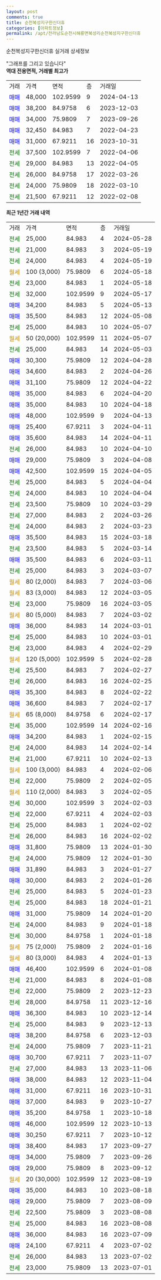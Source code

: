 ```yaml
---
layout: post
comments: true
title: 순천복성지구한신더휴
categories: [아파트정보]
permalink: /apt/전라남도순천시해룡면복성리순천복성지구한신더휴
---
```


순천복성지구한신더휴 실거래 상세정보

<script type="text/javascript">
  google.charts.load('current', {'packages':['line', 'corechart']});
  google.charts.setOnLoadCallback(drawChart);

  function drawChart() {
    var data = new google.visualization.DataTable();
    data.addColumn('date', '거래일');
    data.addColumn('number', "매매");
    data.addColumn('number', "전세");
    data.addColumn('number', "전매");

    data.addRows([[new Date(Date.parse("2024-05-28")), null, 25000, null], [new Date(Date.parse("2024-05-19")), null, 21000, null], [new Date(Date.parse("2024-05-19")), null, 24000, null], [new Date(Date.parse("2024-05-18")), null, null, null], [new Date(Date.parse("2024-05-18")), null, 23000, null], [new Date(Date.parse("2024-05-17")), null, 32000, null], [new Date(Date.parse("2024-05-13")), 34200, null, null], [new Date(Date.parse("2024-05-08")), 35500, null, null], [new Date(Date.parse("2024-05-07")), null, 25000, null], [new Date(Date.parse("2024-05-07")), null, null, null], [new Date(Date.parse("2024-05-03")), null, 25000, null], [new Date(Date.parse("2024-04-28")), 30300, null, null], [new Date(Date.parse("2024-04-26")), 34600, null, null], [new Date(Date.parse("2024-04-22")), 31100, null, null], [new Date(Date.parse("2024-04-20")), 35000, null, null], [new Date(Date.parse("2024-04-18")), 35000, null, null], [new Date(Date.parse("2024-04-13")), 48000, null, null], [new Date(Date.parse("2024-04-11")), 25400, null, null], [new Date(Date.parse("2024-04-11")), 35600, null, null], [new Date(Date.parse("2024-04-10")), null, 26000, null], [new Date(Date.parse("2024-04-08")), 29000, null, null], [new Date(Date.parse("2024-04-05")), 42500, null, null], [new Date(Date.parse("2024-04-04")), null, 25000, null], [new Date(Date.parse("2024-04-04")), null, 24000, null], [new Date(Date.parse("2024-03-29")), null, 23500, null], [new Date(Date.parse("2024-03-26")), null, 27000, null], [new Date(Date.parse("2024-03-23")), null, 24000, null], [new Date(Date.parse("2024-03-18")), 35500, null, null], [new Date(Date.parse("2024-03-14")), null, 23500, null], [new Date(Date.parse("2024-03-11")), 35500, null, null], [new Date(Date.parse("2024-03-07")), null, 25000, null], [new Date(Date.parse("2024-03-06")), null, null, null], [new Date(Date.parse("2024-03-05")), null, null, null], [new Date(Date.parse("2024-03-05")), null, 23000, null], [new Date(Date.parse("2024-03-02")), null, null, null], [new Date(Date.parse("2024-03-01")), 36000, null, null], [new Date(Date.parse("2024-03-01")), null, 25000, null], [new Date(Date.parse("2024-02-29")), null, 23000, null], [new Date(Date.parse("2024-02-28")), null, null, null], [new Date(Date.parse("2024-02-27")), null, 25500, null], [new Date(Date.parse("2024-02-25")), null, 26000, null], [new Date(Date.parse("2024-02-22")), 35300, null, null], [new Date(Date.parse("2024-02-17")), 36600, null, null], [new Date(Date.parse("2024-02-17")), null, null, null], [new Date(Date.parse("2024-02-16")), null, 35000, null], [new Date(Date.parse("2024-02-15")), 34200, null, null], [new Date(Date.parse("2024-02-14")), null, 24000, null], [new Date(Date.parse("2024-02-13")), null, 21000, null], [new Date(Date.parse("2024-02-06")), null, null, null], [new Date(Date.parse("2024-02-05")), null, 22000, null], [new Date(Date.parse("2024-02-05")), null, null, null], [new Date(Date.parse("2024-02-03")), null, 30000, null], [new Date(Date.parse("2024-02-03")), null, 22000, null], [new Date(Date.parse("2024-02-02")), null, 25000, null], [new Date(Date.parse("2024-02-02")), null, 26000, null], [new Date(Date.parse("2024-01-30")), 31800, null, null], [new Date(Date.parse("2024-01-30")), null, 24000, null], [new Date(Date.parse("2024-01-27")), 31890, null, null], [new Date(Date.parse("2024-01-26")), 30000, null, null], [new Date(Date.parse("2024-01-23")), null, 25000, null], [new Date(Date.parse("2024-01-21")), null, 25000, null], [new Date(Date.parse("2024-01-20")), 31000, null, null], [new Date(Date.parse("2024-01-18")), null, 24000, null], [new Date(Date.parse("2024-01-18")), null, 30000, null], [new Date(Date.parse("2024-01-16")), null, null, null], [new Date(Date.parse("2024-01-13")), null, null, null], [new Date(Date.parse("2024-01-08")), 46400, null, null], [new Date(Date.parse("2024-01-08")), null, 21000, null], [new Date(Date.parse("2023-12-23")), null, 22000, null], [new Date(Date.parse("2023-12-16")), null, 28000, null], [new Date(Date.parse("2023-12-14")), 36300, null, null], [new Date(Date.parse("2023-12-13")), null, 25000, null], [new Date(Date.parse("2023-12-03")), 38200, null, null], [new Date(Date.parse("2023-11-21")), null, 24000, null], [new Date(Date.parse("2023-11-07")), 30700, null, null], [new Date(Date.parse("2023-11-06")), null, 27000, null], [new Date(Date.parse("2023-11-04")), 38000, null, null], [new Date(Date.parse("2023-10-31")), 31000, null, null], [new Date(Date.parse("2023-10-27")), 37000, null, null], [new Date(Date.parse("2023-10-18")), 35200, null, null], [new Date(Date.parse("2023-10-13")), 46000, null, null], [new Date(Date.parse("2023-10-12")), 30250, null, null], [new Date(Date.parse("2023-09-27")), 38400, null, null], [new Date(Date.parse("2023-09-26")), 34000, null, null], [new Date(Date.parse("2023-09-12")), 29000, null, null], [new Date(Date.parse("2023-08-19")), null, null, null], [new Date(Date.parse("2023-08-18")), 35000, null, null], [new Date(Date.parse("2023-08-09")), 29000, null, null], [new Date(Date.parse("2023-08-08")), null, 22500, null], [new Date(Date.parse("2023-08-08")), null, 25000, null], [new Date(Date.parse("2023-07-09")), 36000, null, null], [new Date(Date.parse("2023-07-02")), 24100, null, null], [new Date(Date.parse("2023-07-02")), null, 26000, null], [new Date(Date.parse("2023-07-01")), null, 23000, null]]);

    var options = {
      hAxis: {
        format: 'yyyy/MM/dd'
      },    
      lineWidth: 0,
      pointsVisible: true,    
      title: '최근 1년간 유형별 실거래가 분포',
      legend: { position: 'bottom' }
    };

    var formatter = new google.visualization.NumberFormat({pattern:'###,###'} );
    formatter.format(data, 1);
    formatter.format(data, 2);
    
    setTimeout(function() {
        var chart = new google.visualization.LineChart(document.getElementById('columnchart_material'));
        chart.draw(data, (options));
        document.getElementById('loading').style.display = 'none';
    }, 200);
  }
</script>


<div id="loading" style="z-index:20; display: block; margin-left: 0px">"그래프를 그리고 있습니다"</div>
<div id="columnchart_material" style="width: 95%; margin-left: 0px; display: block"></div>
<!-- contents start -->
<b>역대 전용면적, 거래별 최고가</b>
<table class="sortable">
    <tr>
      <td>거래</td>
      <td>가격</td>
      <td>면적</td>
      <td>층</td>
      <td>거래일</td>
    </tr>
        <tr>
          <td><a style="color: blue">매매</a></td>
          <td>48,000</td>
          <td>102.9599</td>
          <td>9</td>
          <td>2024-04-13</td>
        </tr>            <tr>
          <td><a style="color: blue">매매</a></td>
          <td>38,200</td>
          <td>84.9758</td>
          <td>6</td>
          <td>2023-12-03</td>
        </tr>            <tr>
          <td><a style="color: blue">매매</a></td>
          <td>34,000</td>
          <td>75.9809</td>
          <td>7</td>
          <td>2023-09-26</td>
        </tr>            <tr>
          <td><a style="color: blue">매매</a></td>
          <td>32,450</td>
          <td>84.983</td>
          <td>7</td>
          <td>2022-04-23</td>
        </tr>            <tr>
          <td><a style="color: blue">매매</a></td>
          <td>31,000</td>
          <td>67.9211</td>
          <td>16</td>
          <td>2023-10-31</td>
        </tr>        
        <tr>
              <td><a style="color: darkgreen">전세</a></td>
              <td>37,500</td>
              <td>102.9599</td>
              <td>7</td>
              <td>2022-04-06</td>
            </tr>            <tr>
              <td><a style="color: darkgreen">전세</a></td>
              <td>29,000</td>
              <td>84.983</td>
              <td>13</td>
              <td>2022-04-05</td>
            </tr>            <tr>
              <td><a style="color: darkgreen">전세</a></td>
              <td>26,000</td>
              <td>84.9758</td>
              <td>17</td>
              <td>2022-03-26</td>
            </tr>            <tr>
              <td><a style="color: darkgreen">전세</a></td>
              <td>24,000</td>
              <td>75.9809</td>
              <td>18</td>
              <td>2022-03-10</td>
            </tr>            <tr>
              <td><a style="color: darkgreen">전세</a></td>
              <td>21,500</td>
              <td>67.9211</td>
              <td>12</td>
              <td>2022-02-08</td>
            </tr>        
    
</table>

<b>최근 1년간 거래 내역</b>

<table class="sortable">
    <tr>
      <td>거래</td>
      <td>가격</td>
      <td>면적</td>
      <td>층</td>
      <td>거래일</td>
    </tr>
    <tr>
      <td><a style="color: darkgreen">전세</a></td>
      <td>25,000</td>
      <td>84.983</td>
      <td>4</td>
      <td>2024-05-28</td>
    </tr>          <tr>
      <td><a style="color: darkgreen">전세</a></td>
      <td>21,000</td>
      <td>84.983</td>
      <td>3</td>
      <td>2024-05-19</td>
    </tr>          <tr>
      <td><a style="color: darkgreen">전세</a></td>
      <td>24,000</td>
      <td>84.983</td>
      <td>4</td>
      <td>2024-05-19</td>
    </tr>          <tr>
      <td><a style="color: darkgoldenrod">월세</a></td>
      <td>100 (3,000)</td>
      <td>75.9809</td>
      <td>6</td>
      <td>2024-05-18</td>
    </tr>          <tr>
      <td><a style="color: darkgreen">전세</a></td>
      <td>23,000</td>
      <td>84.983</td>
      <td>1</td>
      <td>2024-05-18</td>
    </tr>          <tr>
      <td><a style="color: darkgreen">전세</a></td>
      <td>32,000</td>
      <td>102.9599</td>
      <td>9</td>
      <td>2024-05-17</td>
    </tr>          <tr>
      <td><a style="color: blue">매매</a></td>
      <td>34,200</td>
      <td>84.983</td>
      <td>5</td>
      <td>2024-05-13</td>
    </tr>          <tr>
      <td><a style="color: blue">매매</a></td>
      <td>35,500</td>
      <td>84.983</td>
      <td>12</td>
      <td>2024-05-08</td>
    </tr>          <tr>
      <td><a style="color: darkgreen">전세</a></td>
      <td>25,000</td>
      <td>84.983</td>
      <td>10</td>
      <td>2024-05-07</td>
    </tr>          <tr>
      <td><a style="color: darkgoldenrod">월세</a></td>
      <td>50 (20,000)</td>
      <td>102.9599</td>
      <td>11</td>
      <td>2024-05-07</td>
    </tr>          <tr>
      <td><a style="color: darkgreen">전세</a></td>
      <td>25,000</td>
      <td>84.983</td>
      <td>14</td>
      <td>2024-05-03</td>
    </tr>          <tr>
      <td><a style="color: blue">매매</a></td>
      <td>30,300</td>
      <td>75.9809</td>
      <td>12</td>
      <td>2024-04-28</td>
    </tr>          <tr>
      <td><a style="color: blue">매매</a></td>
      <td>34,600</td>
      <td>84.983</td>
      <td>2</td>
      <td>2024-04-26</td>
    </tr>          <tr>
      <td><a style="color: blue">매매</a></td>
      <td>31,100</td>
      <td>75.9809</td>
      <td>12</td>
      <td>2024-04-22</td>
    </tr>          <tr>
      <td><a style="color: blue">매매</a></td>
      <td>35,000</td>
      <td>84.983</td>
      <td>6</td>
      <td>2024-04-20</td>
    </tr>          <tr>
      <td><a style="color: blue">매매</a></td>
      <td>35,000</td>
      <td>84.983</td>
      <td>10</td>
      <td>2024-04-18</td>
    </tr>          <tr>
      <td><a style="color: blue">매매</a></td>
      <td>48,000</td>
      <td>102.9599</td>
      <td>9</td>
      <td>2024-04-13</td>
    </tr>          <tr>
      <td><a style="color: blue">매매</a></td>
      <td>25,400</td>
      <td>67.9211</td>
      <td>3</td>
      <td>2024-04-11</td>
    </tr>          <tr>
      <td><a style="color: blue">매매</a></td>
      <td>35,600</td>
      <td>84.983</td>
      <td>14</td>
      <td>2024-04-11</td>
    </tr>          <tr>
      <td><a style="color: darkgreen">전세</a></td>
      <td>26,000</td>
      <td>84.983</td>
      <td>10</td>
      <td>2024-04-10</td>
    </tr>          <tr>
      <td><a style="color: blue">매매</a></td>
      <td>29,000</td>
      <td>75.9809</td>
      <td>3</td>
      <td>2024-04-08</td>
    </tr>          <tr>
      <td><a style="color: blue">매매</a></td>
      <td>42,500</td>
      <td>102.9599</td>
      <td>15</td>
      <td>2024-04-05</td>
    </tr>          <tr>
      <td><a style="color: darkgreen">전세</a></td>
      <td>25,000</td>
      <td>84.983</td>
      <td>5</td>
      <td>2024-04-04</td>
    </tr>          <tr>
      <td><a style="color: darkgreen">전세</a></td>
      <td>24,000</td>
      <td>84.983</td>
      <td>10</td>
      <td>2024-04-04</td>
    </tr>          <tr>
      <td><a style="color: darkgreen">전세</a></td>
      <td>23,500</td>
      <td>75.9809</td>
      <td>10</td>
      <td>2024-03-29</td>
    </tr>          <tr>
      <td><a style="color: darkgreen">전세</a></td>
      <td>27,000</td>
      <td>84.983</td>
      <td>2</td>
      <td>2024-03-26</td>
    </tr>          <tr>
      <td><a style="color: darkgreen">전세</a></td>
      <td>24,000</td>
      <td>84.983</td>
      <td>2</td>
      <td>2024-03-23</td>
    </tr>          <tr>
      <td><a style="color: blue">매매</a></td>
      <td>35,500</td>
      <td>84.983</td>
      <td>15</td>
      <td>2024-03-18</td>
    </tr>          <tr>
      <td><a style="color: darkgreen">전세</a></td>
      <td>23,500</td>
      <td>84.983</td>
      <td>5</td>
      <td>2024-03-14</td>
    </tr>          <tr>
      <td><a style="color: blue">매매</a></td>
      <td>35,500</td>
      <td>84.983</td>
      <td>6</td>
      <td>2024-03-11</td>
    </tr>          <tr>
      <td><a style="color: darkgreen">전세</a></td>
      <td>25,000</td>
      <td>84.983</td>
      <td>3</td>
      <td>2024-03-07</td>
    </tr>          <tr>
      <td><a style="color: darkgoldenrod">월세</a></td>
      <td>80 (2,000)</td>
      <td>84.983</td>
      <td>7</td>
      <td>2024-03-06</td>
    </tr>          <tr>
      <td><a style="color: darkgoldenrod">월세</a></td>
      <td>83 (3,000)</td>
      <td>84.983</td>
      <td>12</td>
      <td>2024-03-05</td>
    </tr>          <tr>
      <td><a style="color: darkgreen">전세</a></td>
      <td>23,000</td>
      <td>75.9809</td>
      <td>16</td>
      <td>2024-03-05</td>
    </tr>          <tr>
      <td><a style="color: darkgoldenrod">월세</a></td>
      <td>80 (5,000)</td>
      <td>84.983</td>
      <td>7</td>
      <td>2024-03-02</td>
    </tr>          <tr>
      <td><a style="color: blue">매매</a></td>
      <td>36,000</td>
      <td>84.983</td>
      <td>14</td>
      <td>2024-03-01</td>
    </tr>          <tr>
      <td><a style="color: darkgreen">전세</a></td>
      <td>25,000</td>
      <td>84.983</td>
      <td>10</td>
      <td>2024-03-01</td>
    </tr>          <tr>
      <td><a style="color: darkgreen">전세</a></td>
      <td>23,000</td>
      <td>84.983</td>
      <td>4</td>
      <td>2024-02-29</td>
    </tr>          <tr>
      <td><a style="color: darkgoldenrod">월세</a></td>
      <td>120 (5,000)</td>
      <td>102.9599</td>
      <td>5</td>
      <td>2024-02-28</td>
    </tr>          <tr>
      <td><a style="color: darkgreen">전세</a></td>
      <td>25,500</td>
      <td>84.983</td>
      <td>7</td>
      <td>2024-02-27</td>
    </tr>          <tr>
      <td><a style="color: darkgreen">전세</a></td>
      <td>26,000</td>
      <td>84.983</td>
      <td>16</td>
      <td>2024-02-25</td>
    </tr>          <tr>
      <td><a style="color: blue">매매</a></td>
      <td>35,300</td>
      <td>84.983</td>
      <td>8</td>
      <td>2024-02-22</td>
    </tr>          <tr>
      <td><a style="color: blue">매매</a></td>
      <td>36,600</td>
      <td>84.983</td>
      <td>7</td>
      <td>2024-02-17</td>
    </tr>          <tr>
      <td><a style="color: darkgoldenrod">월세</a></td>
      <td>65 (8,000)</td>
      <td>84.9758</td>
      <td>6</td>
      <td>2024-02-17</td>
    </tr>          <tr>
      <td><a style="color: darkgreen">전세</a></td>
      <td>35,000</td>
      <td>102.9599</td>
      <td>14</td>
      <td>2024-02-16</td>
    </tr>          <tr>
      <td><a style="color: blue">매매</a></td>
      <td>34,200</td>
      <td>84.983</td>
      <td>1</td>
      <td>2024-02-15</td>
    </tr>          <tr>
      <td><a style="color: darkgreen">전세</a></td>
      <td>24,000</td>
      <td>84.983</td>
      <td>14</td>
      <td>2024-02-14</td>
    </tr>          <tr>
      <td><a style="color: darkgreen">전세</a></td>
      <td>21,000</td>
      <td>67.9211</td>
      <td>10</td>
      <td>2024-02-13</td>
    </tr>          <tr>
      <td><a style="color: darkgoldenrod">월세</a></td>
      <td>100 (3,000)</td>
      <td>84.983</td>
      <td>4</td>
      <td>2024-02-06</td>
    </tr>          <tr>
      <td><a style="color: darkgreen">전세</a></td>
      <td>22,000</td>
      <td>75.9809</td>
      <td>2</td>
      <td>2024-02-05</td>
    </tr>          <tr>
      <td><a style="color: darkgoldenrod">월세</a></td>
      <td>110 (2,000)</td>
      <td>84.983</td>
      <td>3</td>
      <td>2024-02-05</td>
    </tr>          <tr>
      <td><a style="color: darkgreen">전세</a></td>
      <td>30,000</td>
      <td>102.9599</td>
      <td>3</td>
      <td>2024-02-03</td>
    </tr>          <tr>
      <td><a style="color: darkgreen">전세</a></td>
      <td>22,000</td>
      <td>67.9211</td>
      <td>4</td>
      <td>2024-02-03</td>
    </tr>          <tr>
      <td><a style="color: darkgreen">전세</a></td>
      <td>25,000</td>
      <td>84.983</td>
      <td>1</td>
      <td>2024-02-02</td>
    </tr>          <tr>
      <td><a style="color: darkgreen">전세</a></td>
      <td>26,000</td>
      <td>84.983</td>
      <td>16</td>
      <td>2024-02-02</td>
    </tr>          <tr>
      <td><a style="color: blue">매매</a></td>
      <td>31,800</td>
      <td>75.9809</td>
      <td>13</td>
      <td>2024-01-30</td>
    </tr>          <tr>
      <td><a style="color: darkgreen">전세</a></td>
      <td>24,000</td>
      <td>75.9809</td>
      <td>12</td>
      <td>2024-01-30</td>
    </tr>          <tr>
      <td><a style="color: blue">매매</a></td>
      <td>31,890</td>
      <td>84.983</td>
      <td>3</td>
      <td>2024-01-27</td>
    </tr>          <tr>
      <td><a style="color: blue">매매</a></td>
      <td>30,000</td>
      <td>84.983</td>
      <td>2</td>
      <td>2024-01-26</td>
    </tr>          <tr>
      <td><a style="color: darkgreen">전세</a></td>
      <td>25,000</td>
      <td>84.983</td>
      <td>5</td>
      <td>2024-01-23</td>
    </tr>          <tr>
      <td><a style="color: darkgreen">전세</a></td>
      <td>25,000</td>
      <td>84.983</td>
      <td>18</td>
      <td>2024-01-21</td>
    </tr>          <tr>
      <td><a style="color: blue">매매</a></td>
      <td>31,000</td>
      <td>75.9809</td>
      <td>14</td>
      <td>2024-01-20</td>
    </tr>          <tr>
      <td><a style="color: darkgreen">전세</a></td>
      <td>24,000</td>
      <td>84.983</td>
      <td>9</td>
      <td>2024-01-18</td>
    </tr>          <tr>
      <td><a style="color: darkgreen">전세</a></td>
      <td>30,000</td>
      <td>84.9758</td>
      <td>1</td>
      <td>2024-01-18</td>
    </tr>          <tr>
      <td><a style="color: darkgoldenrod">월세</a></td>
      <td>75 (2,000)</td>
      <td>75.9809</td>
      <td>2</td>
      <td>2024-01-16</td>
    </tr>          <tr>
      <td><a style="color: darkgoldenrod">월세</a></td>
      <td>80 (3,000)</td>
      <td>84.983</td>
      <td>4</td>
      <td>2024-01-13</td>
    </tr>          <tr>
      <td><a style="color: blue">매매</a></td>
      <td>46,400</td>
      <td>102.9599</td>
      <td>6</td>
      <td>2024-01-08</td>
    </tr>          <tr>
      <td><a style="color: darkgreen">전세</a></td>
      <td>21,000</td>
      <td>84.983</td>
      <td>8</td>
      <td>2024-01-08</td>
    </tr>          <tr>
      <td><a style="color: darkgreen">전세</a></td>
      <td>22,000</td>
      <td>75.9809</td>
      <td>2</td>
      <td>2023-12-23</td>
    </tr>          <tr>
      <td><a style="color: darkgreen">전세</a></td>
      <td>28,000</td>
      <td>84.9758</td>
      <td>11</td>
      <td>2023-12-16</td>
    </tr>          <tr>
      <td><a style="color: blue">매매</a></td>
      <td>36,300</td>
      <td>84.983</td>
      <td>10</td>
      <td>2023-12-14</td>
    </tr>          <tr>
      <td><a style="color: darkgreen">전세</a></td>
      <td>25,000</td>
      <td>84.983</td>
      <td>9</td>
      <td>2023-12-13</td>
    </tr>          <tr>
      <td><a style="color: blue">매매</a></td>
      <td>38,200</td>
      <td>84.9758</td>
      <td>6</td>
      <td>2023-12-03</td>
    </tr>          <tr>
      <td><a style="color: darkgreen">전세</a></td>
      <td>24,000</td>
      <td>75.9809</td>
      <td>7</td>
      <td>2023-11-21</td>
    </tr>          <tr>
      <td><a style="color: blue">매매</a></td>
      <td>30,700</td>
      <td>67.9211</td>
      <td>7</td>
      <td>2023-11-07</td>
    </tr>          <tr>
      <td><a style="color: darkgreen">전세</a></td>
      <td>27,000</td>
      <td>84.983</td>
      <td>13</td>
      <td>2023-11-06</td>
    </tr>          <tr>
      <td><a style="color: blue">매매</a></td>
      <td>38,000</td>
      <td>84.983</td>
      <td>12</td>
      <td>2023-11-04</td>
    </tr>          <tr>
      <td><a style="color: blue">매매</a></td>
      <td>31,000</td>
      <td>67.9211</td>
      <td>16</td>
      <td>2023-10-31</td>
    </tr>          <tr>
      <td><a style="color: blue">매매</a></td>
      <td>37,000</td>
      <td>84.983</td>
      <td>9</td>
      <td>2023-10-27</td>
    </tr>          <tr>
      <td><a style="color: blue">매매</a></td>
      <td>35,200</td>
      <td>84.9758</td>
      <td>1</td>
      <td>2023-10-18</td>
    </tr>          <tr>
      <td><a style="color: blue">매매</a></td>
      <td>46,000</td>
      <td>102.9599</td>
      <td>12</td>
      <td>2023-10-13</td>
    </tr>          <tr>
      <td><a style="color: blue">매매</a></td>
      <td>30,250</td>
      <td>67.9211</td>
      <td>7</td>
      <td>2023-10-12</td>
    </tr>          <tr>
      <td><a style="color: blue">매매</a></td>
      <td>38,400</td>
      <td>84.983</td>
      <td>17</td>
      <td>2023-09-27</td>
    </tr>          <tr>
      <td><a style="color: blue">매매</a></td>
      <td>34,000</td>
      <td>75.9809</td>
      <td>7</td>
      <td>2023-09-26</td>
    </tr>          <tr>
      <td><a style="color: blue">매매</a></td>
      <td>29,000</td>
      <td>75.9809</td>
      <td>8</td>
      <td>2023-09-12</td>
    </tr>          <tr>
      <td><a style="color: darkgoldenrod">월세</a></td>
      <td>20 (30,000)</td>
      <td>102.9599</td>
      <td>12</td>
      <td>2023-08-19</td>
    </tr>          <tr>
      <td><a style="color: blue">매매</a></td>
      <td>35,000</td>
      <td>84.983</td>
      <td>10</td>
      <td>2023-08-18</td>
    </tr>          <tr>
      <td><a style="color: blue">매매</a></td>
      <td>29,000</td>
      <td>75.9809</td>
      <td>7</td>
      <td>2023-08-09</td>
    </tr>          <tr>
      <td><a style="color: darkgreen">전세</a></td>
      <td>22,500</td>
      <td>75.9809</td>
      <td>3</td>
      <td>2023-08-08</td>
    </tr>          <tr>
      <td><a style="color: darkgreen">전세</a></td>
      <td>25,000</td>
      <td>84.983</td>
      <td>16</td>
      <td>2023-08-08</td>
    </tr>          <tr>
      <td><a style="color: blue">매매</a></td>
      <td>36,000</td>
      <td>84.983</td>
      <td>16</td>
      <td>2023-07-09</td>
    </tr>          <tr>
      <td><a style="color: blue">매매</a></td>
      <td>24,100</td>
      <td>67.9211</td>
      <td>4</td>
      <td>2023-07-02</td>
    </tr>          <tr>
      <td><a style="color: darkgreen">전세</a></td>
      <td>26,000</td>
      <td>84.983</td>
      <td>13</td>
      <td>2023-07-02</td>
    </tr>          <tr>
      <td><a style="color: darkgreen">전세</a></td>
      <td>23,000</td>
      <td>75.9809</td>
      <td>13</td>
      <td>2023-07-01</td>
    </tr>      </table>
<!-- contents end -->    

